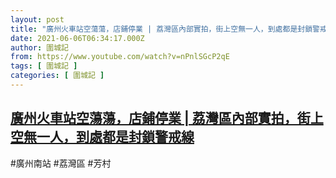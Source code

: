 ```yaml
---
layout: post
title: "廣州火車站空蕩蕩，店鋪停業 | 荔灣區內部實拍，街上空無一人，到處都是封鎖警戒線"
date: 2021-06-06T06:34:17.000Z
author: 圍城記
from: https://www.youtube.com/watch?v=nPnlSGcP2qE
tags: [ 圍城記 ]
categories: [ 圍城記 ]
---
```

<!--1622961257000-->
[廣州火車站空蕩蕩，店鋪停業 | 荔灣區內部實拍，街上空無一人，到處都是封鎖警戒線](https://www.youtube.com/watch?v=nPnlSGcP2qE)
------

<div>
#廣州南站 #荔灣區 #芳村
</div>
